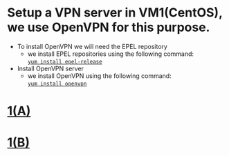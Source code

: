 # Setup a VPN server in VM1(CentOS), we use OpenVPN for this purpose.
- To install OpenVPN we will need the EPEL repository
  - we install EPEL repositories using the following command:   
  [`yum install epel-release`]()
- Install OpenVPN server
  - we install OpenVPN using the following command:  
  [`yum install openvpn`]()   


# [1(A)]()
# [1(B)]()
